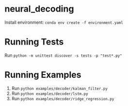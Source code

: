 # neural_decoding

Install environment: `conda env create -f environment.yaml`

# Running Tests

Run `python -m unittest discover -s tests -p "test*.py"`

# Running Examples

1. Run `python examples/decoder/kalman_filter.py`
2. Run `python examples/decoder/lstm.py`
3. Run `python examples/decoder/ridge_regression.py`
